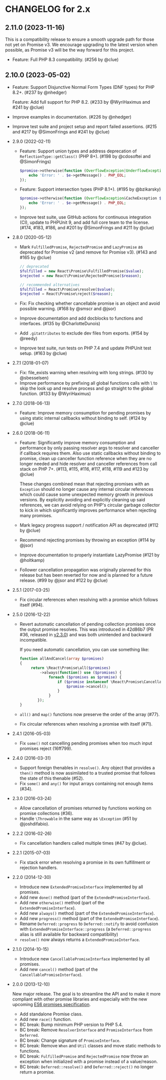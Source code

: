 # CHANGELOG for 2.x

## 2.11.0 (2023-11-16)

This is a compatibility release to ensure a smooth upgrade path for those not yet
on Promise v3. We encourage upgrading to the latest version when possible, as
Promise v3 will be the way forward for this project.

- Feature: Full PHP 8.3 compatibility.
  (#256 by @clue)

## 2.10.0 (2023-05-02)

- Feature: Support Disjunctive Normal Form Types (DNF types) for PHP 8.2+.
  (#237 by @nhedger)

  Feature: Add full support for PHP 8.2.
  (#233 by @WyriHaximus and #241 by @clue)

- Improve examples in documentation.
  (#226 by @nhedger)

- Improve test suite and project setup and report failed assertions.
  (#215 and #217 by @SimonFrings and #241 by @clue)

- 2.9.0 (2022-02-11)

  - Feature: Support union types and address deprecation of `ReflectionType::getClass()` (PHP 8+).
    (#198 by @cdosoftei and @SimonFrings)

    ```php
    $promise->otherwise(function (OverflowException|UnderflowException $e) {
        echo 'Error: ' . $e->getMessage() . PHP_EOL;
    });
    ```

  - Feature: Support intersection types (PHP 8.1+).
    (#195 by @bzikarsky)

    ```php
    $promise->otherwise(function (OverflowException&CacheException $e) {
        echo 'Error: ' . $e->getMessage() . PHP_EOL;
    });
    ```

  - Improve test suite, use GitHub actions for continuous integration (CI),
    update to PHPUnit 9, and add full core team to the license.
    (#174, #183, #186, and #201 by @SimonFrings and #211 by @clue)

- 2.8.0 (2020-05-12)

  - Mark `FulfilledPromise`, `RejectedPromise` and `LazyPromise` as deprecated for Promise v2 (and remove for Promise v3).
    (#143 and #165 by @clue)

    ```php
    // deprecated
    $fulfilled = new React\Promise\FulfilledPromise($value);
    $rejected = new React\Promise\RejectedPromise($reason);

    // recommended alternatives
    $fulfilled = React\Promise\resolve($value);
    $rejected = React\Promise\reject($reason);
    ```

  - Fix: Fix checking whether cancellable promise is an object and avoid possible warning.
    (#168 by @smscr and @jsor)

  - Improve documentation and add docblocks to functions and interfaces.
    (#135 by @CharlotteDunois)

  - Add `.gitattributes` to exclude dev files from exports.
    (#154 by @reedy)

  - Improve test suite, run tests on PHP 7.4 and update PHPUnit test setup.
    (#163 by @clue)

- 2.7.1 (2018-01-07)

  - Fix: file_exists warning when resolving with long strings.
    (#130 by @sbesselsen)
  - Improve performance by prefixing all global functions calls with \ to skip the look up and resolve process and go straight to the global function.
    (#133 by @WyriHaximus)

- 2.7.0 (2018-06-13)

  - Feature: Improve memory consumption for pending promises by using static internal callbacks without binding to self.
    (#124 by @clue)

- 2.6.0 (2018-06-11)

  - Feature: Significantly improve memory consumption and performance by only passing resolver args
    to resolver and canceller if callback requires them. Also use static callbacks without
    binding to promise, clean up canceller function reference when they are no longer
    needed and hide resolver and canceller references from call stack on PHP 7+.
    (#113, #115, #116, #117, #118, #119 and #123 by @clue)

    These changes combined mean that rejecting promises with an `Exception` should
    no longer cause any internal circular references which could cause some unexpected
    memory growth in previous versions. By explicitly avoiding and explicitly
    cleaning up said references, we can avoid relying on PHP's circular garbage collector
    to kick in which significantly improves performance when rejecting many promises.

  - Mark legacy progress support / notification API as deprecated
    (#112 by @clue)

  - Recommend rejecting promises by throwing an exception
    (#114 by @jsor)

  - Improve documentation to properly instantiate LazyPromise
    (#121 by @holtkamp)

  - Follower cancellation propagation was originally planned for this release
    but has been reverted for now and is planned for a future release.
    (#99 by @jsor and #122 by @clue)

- 2.5.1 (2017-03-25)

  - Fix circular references when resolving with a promise which follows
    itself (#94).

- 2.5.0 (2016-12-22)

  - Revert automatic cancellation of pending collection promises once the
    output promise resolves. This was introduced in 42d86b7 (PR #36, released
    in [v2.3.0](https://github.com/reactphp/promise/releases/tag/v2.3.0)) and
    was both unintended and backward incompatible.

    If you need automatic cancellation, you can use something like:

    ```php
    function allAndCancel(array $promises)
    {
         return \React\Promise\all($promises)
             ->always(function() use ($promises) {
                 foreach ($promises as $promise) {
                     if ($promise instanceof \React\Promise\CancellablePromiseInterface) {
                         $promise->cancel();
                     }
                 }
            });
    }
    ```

  - `all()` and `map()` functions now preserve the order of the array (#77).
  - Fix circular references when resolving a promise with itself (#71).

- 2.4.1 (2016-05-03)

  - Fix `some()` not cancelling pending promises when too much input promises
    reject (16ff799).

- 2.4.0 (2016-03-31)

  - Support foreign thenables in `resolve()`.
    Any object that provides a `then()` method is now assimilated to a trusted
    promise that follows the state of this thenable (#52).
  - Fix `some()` and `any()` for input arrays containing not enough items
    (#34).

- 2.3.0 (2016-03-24)

  - Allow cancellation of promises returned by functions working on promise
    collections (#36).
  - Handle `\Throwable` in the same way as `\Exception` (#51 by @joshdifabio).

- 2.2.2 (2016-02-26)

  - Fix cancellation handlers called multiple times (#47 by @clue).

- 2.2.1 (2015-07-03)

  - Fix stack error when resolving a promise in its own fulfillment or
    rejection handlers.

- 2.2.0 (2014-12-30)

  - Introduce new `ExtendedPromiseInterface` implemented by all promises.
  - Add new `done()` method (part of the `ExtendedPromiseInterface`).
  - Add new `otherwise()` method (part of the `ExtendedPromiseInterface`).
  - Add new `always()` method (part of the `ExtendedPromiseInterface`).
  - Add new `progress()` method (part of the `ExtendedPromiseInterface`).
  - Rename `Deferred::progress` to `Deferred::notify` to avoid confusion with
    `ExtendedPromiseInterface::progress` (a `Deferred::progress` alias is
    still available for backward compatibility)
  - `resolve()` now always returns a `ExtendedPromiseInterface`.

- 2.1.0 (2014-10-15)

  - Introduce new `CancellablePromiseInterface` implemented by all promises.
  - Add new `cancel()` method (part of the `CancellablePromiseInterface`).

- 2.0.0 (2013-12-10)

  New major release. The goal is to streamline the API and to make it more
  compliant with other promise libraries and especially with the new upcoming
  [ES6 promises specification](https://github.com/domenic/promises-unwrapping/).

  - Add standalone Promise class.
  - Add new `race()` function.
  - BC break: Bump minimum PHP version to PHP 5.4.
  - BC break: Remove `ResolverInterface` and `PromiseInterface` from
    `Deferred`.
  - BC break: Change signature of `PromiseInterface`.
  - BC break: Remove `When` and `Util` classes and move static methods to
    functions.
  - BC break: `FulfilledPromise` and `RejectedPromise` now throw an exception
    when initialized with a promise instead of a value/reason.
  - BC break: `Deferred::resolve()` and `Deferred::reject()` no longer return
    a promise.
